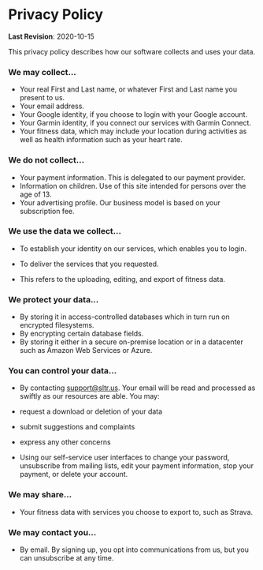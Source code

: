 # Privacy Policy

**Last Revision**: 2020-10-15 
  
This privacy policy describes how our software collects and uses your data.
  
### We may collect...

-   Your real First and Last name, or whatever First and Last name you present to us.
-   Your email address.
-   Your Google identity, if you choose to login with your Google account.
-   Your Garmin identity, if you connect our services with Garmin Connect.
-   Your fitness data, which may include your location during activities as well as health information such as your heart rate.

### We do not collect...

-   Your payment information. This is delegated to our payment provider.
-   Information on children. Use of this site intended for persons over the age of 13.
-   Your advertising profile. Our business model is based on your subscription fee.

### We use the data we collect...

-   To establish your identity on our services, which enables you to login.
-   To deliver the services that you requested.

-   This refers to the uploading, editing, and export of fitness data.

### We protect your data...

-   By storing it in access-controlled databases which in turn run on encrypted filesystems.
-   By encrypting certain database fields.
-   By storing it either in a secure on-premise location or in a datacenter such as Amazon Web Services or Azure.

### You can control your data...

-   By contacting  [support@sltr.us](mailto:support@sltr.us). Your email will be read and processed as swiftly as our resources are able. You may:

-   request a download or deletion of your data
-   submit suggestions and complaints
-   express any other concerns

-   Using our self-service user interfaces to change your password, unsubscribe from mailing lists, edit your payment information, stop your payment, or delete your account.

### We may share...

-   Your fitness data with services you choose to export to, such as Strava.

### We may contact you...

-   By email. By signing up, you opt into communications from us, but you can unsubscribe at any time.
